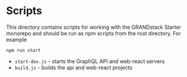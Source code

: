 # Scripts

This directory contains scripts for working with the GRANDstack Starter monorepo and should be run as npm scripts from the root directory. For example

```
npm run start
```

- `start-dev.js` - starts the GraphQL API and web-react servers
- `build.js` - builds the api and web-react projects


